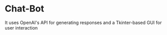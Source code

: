 # Chat-Bot
It uses OpenAI's API for generating responses and a Tkinter-based GUI for user interaction
